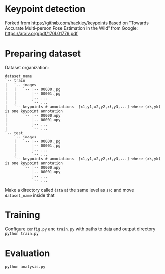 # Keypoint detection
Forked from https://github.com/hackiey/keypoints
Based on "Towards Accurate Multi-person Pose Estimation in the Wild" from Google: https://arxiv.org/pdf/1701.01779.pdf

# Preparing dataset
Dataset organization:
  ~~~
  dataset_name
  `-- train
  |   `-- images
  |   |   `-- |-- 00000.jpg
  |   |       |-- 00001.jpg
  |   |       |-- ...
  |   |       `-- ...
  |   `-- keypoints # annotations  [x1,y1,x2,y2,x3,y3,...] where (xk,yk) is one keypoint annotation
  |       `-- |-- 00000.npy
  |           |-- 00001.npy
  |           |-- ...
  |           `-- ...
  `-- test
      `-- images
      |   `-- |-- 00000.jpg
      |       |-- 00001.jpg
      |       |-- ...
      |       `-- ...
      `-- keypoints # annotations  [x1,y1,x2,y2,x3,y3,...] where (xk,yk) is one keypoint annotation
          `-- |-- 00000.npy
              |-- 00001.npy
              |-- ...
              `-- ...
  ~~~
Make a directory called `data` at the same level as `src` and move `dataset_name` inside that

# Training
Configure `config.py` and `train.py` with paths to data and output directory
`python train.py` 

# Evaluation
`python analysis.py`
